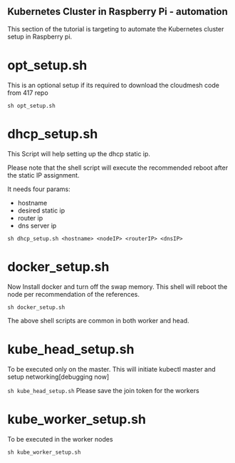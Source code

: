 ## Kubernetes Cluster in Raspberry Pi - automation
This section of the tutorial is targeting to automate the Kubernetes cluster setup in 
Raspberry pi.

# opt_setup.sh
This is an optional setup if its required to download the cloudmesh code from 417 repo

``
sh opt_setup.sh
``

# dhcp_setup.sh

This Script will help setting up the dhcp static ip.

Please note that the shell script will execute the recommended reboot after the static IP assignment.

It needs four params:
   - hostname
   - desired static ip
   - router ip
   - dns server ip

``
sh dhcp_setup.sh <hostname> <nodeIP> <routerIP> <dnsIP> 
``

# docker_setup.sh

Now Install docker and turn off the swap memory.
This shell will reboot the node per recommendation of the references. 

``
sh docker_setup.sh
``

The above shell scripts are common in both worker and head.

# kube_head_setup.sh

To be executed only on the master.
This will initiate kubectl master and setup networking[debugging now]

``
sh kube_head_setup.sh
``
Please save the join token for the workers

 # kube_worker_setup.sh
 To be executed in the worker nodes

``
sh kube_worker_setup.sh
``

